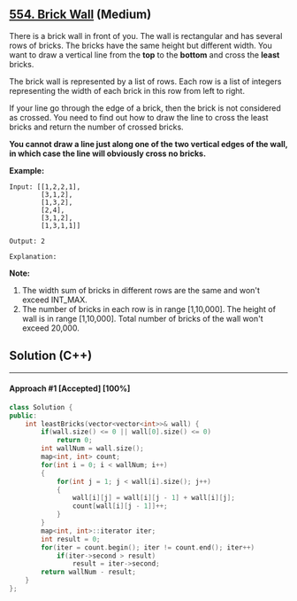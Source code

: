 ## [554. Brick Wall](https://leetcode.com/problems/brick-wall/) (Medium)

There is a brick wall in front of you. The wall is rectangular and has several rows of bricks. The bricks have the same height but different width. You want to draw a vertical line from the **top** to the **bottom** and cross the **least** bricks.

  

The brick wall is represented by a list of rows. Each row is a list of integers representing the width of each brick in this row from left to right.

  

If your line go through the edge of a brick, then the brick is not considered as crossed. You need to find out how to draw the line to cross the least bricks and return the number of crossed bricks.

  

**You cannot draw a line just along one of the two vertical edges of the wall, in which case the line will obviously cross no bricks.** 

  

 

  

**Example:**

  

```
Input: [[1,2,2,1],
        [3,1,2],
        [1,3,2],
        [2,4],
        [3,1,2],
        [1,3,1,1]]

Output: 2

Explanation: 
```

  

 

  

**Note:**

  

1. The width sum of bricks in different rows are the same and won't exceed INT_MAX.
2. The number of bricks in each row is in range [1,10,000]. The height of wall is in range [1,10,000]. Total number of bricks of the wall won't exceed 20,000.

## Solution (C++)

------

#### Approach #1  [Accepted] [100%] 

```c++
class Solution {
public:
    int leastBricks(vector<vector<int>>& wall) {
        if(wall.size() <= 0 || wall[0].size() <= 0)
            return 0;
        int wallNum = wall.size();
        map<int, int> count;
        for(int i = 0; i < wallNum; i++)
        {
            for(int j = 1; j < wall[i].size(); j++)
            {
                wall[i][j] = wall[i][j - 1] + wall[i][j];
                count[wall[i][j - 1]]++;
            }
        }
        map<int, int>::iterator iter;
        int result = 0;
        for(iter = count.begin(); iter != count.end(); iter++)
            if(iter->second > result)
                result = iter->second;
        return wallNum - result;
    }
};
```



